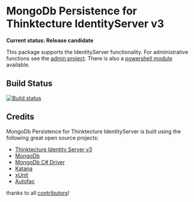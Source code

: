 # MongoDb Persistence for Thinktecture IdentityServer v3 #

**Current status: Release candidate**

This package supports the IdentityServer functionality. For administrative functions see the [admin project](https://github.com/jageall/IdentityServer.v3.MongoDb.Admin). There is also a [powershell module](https://github.com/jageall/IdentityServer.v3.MongoDb.AdminModule) available.

## Build Status ##
[![Build status](https://ci.appveyor.com/api/projects/status/gvfsmakv08fmxo68?svg=true)](https://ci.appveyor.com/project/jageall/identityserver-v3-mongodb)

## Credits ##
MongoDb Persistence for Thinktecture IdentityServer is built using the following great open source projects:
- [Thinktecture Identity Server v3](https://github.com/thinktecture/thinktecture.identityserver.v3)
- [MongoDb](http://www.mongodb.org/)
- [MongoDb C# Driver](https://github.com/mongodb/mongo-csharp-driver)
- [Katana](https://katanaproject.codeplex.com/)
- [xUnit](https://github.com/xunit)
- [Autofac](http://autofac.org/)

thanks to all [contributors](https://github.com/jageall/IdentityServer.v3.MongoDb/graphs/contributors)!